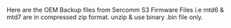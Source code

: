 Here are the OEM Backup files from Sercomm S3
Firmware Files i.e mtd6 & mtd7 are in compressed zip format. unzip & use binary .bin file only.
